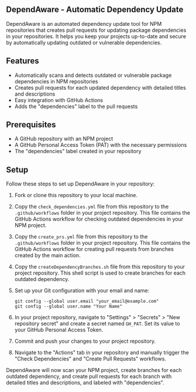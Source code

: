 ## DependAware - Automatic Dependency Update
DependAware is an automated dependency update tool for NPM repositories that creates pull requests for updating package dependencies in your repositories. It helps you keep your projects up-to-date and secure by automatically updating outdated or vulnerable dependencies.

## Features
- Automatically scans and detects outdated or vulnerable package dependencies in NPM repositories
- Creates pull requests for each updated dependency with detailed titles and descriptions
- Easy integration with GitHub Actions
- Adds the "dependencies" label to the pull requests

## Prerequisites
- A GitHub repository with an NPM project
- A GitHub Personal Access Token (PAT) with the necessary permissions
- The "dependencies" label created in your repository

## Setup

Follow these steps to set up DependAware in your repository:

1. Fork or clone this repository to your local machine.

2. Copy the `check_dependencies.yml` file from this repository to the `.github/workflows` folder in your project repository. This file contains the GitHub Actions workflow for checking outdated dependencies in your NPM project.

3. Copy the `create_prs.yml` file from this repository to the `.github/workflows` folder in your project repository. This file contains the GitHub Actions workflow for creating pull requests from branches created by the main action.

4. Copy the `createDependencyBranches.sh` file from this repository to your project repository. This shell script is used to create branches for each outdated dependency.

5. Set up your Git configuration with your email and name:

   ```
   git config --global user.email "your_email@example.com"
   git config --global user.name "Your Name"
   ```

6. In your project repository, navigate to "Settings" > "Secrets" > "New repository secret" and create a secret named `GH_PAT`. Set its value to your GitHub Personal Access Token.

7. Commit and push your changes to your project repository.

8. Navigate to the "Actions" tab in your repository and manually trigger the "Check Dependencies" and "Create Pull Requests" workflows.

DependAware will now scan your NPM project, create branches for each outdated dependency, and create pull requests for each branch with detailed titles and descriptions, and labeled with "dependencies".
